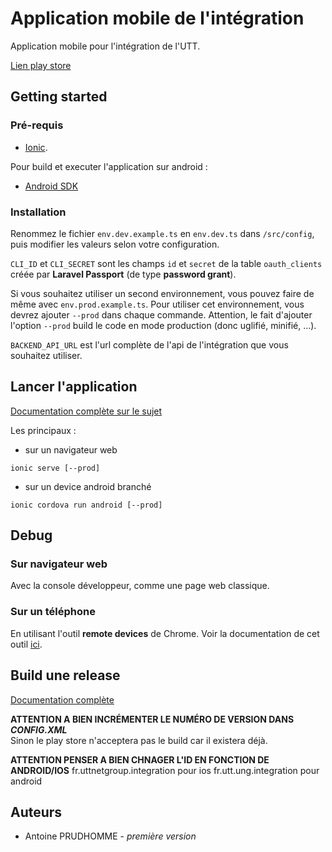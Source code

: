 # Application mobile de l'intégration

Application mobile pour l'intégration de l'UTT.

[Lien play store](https://play.google.com/store/apps/details?id=fr.utt.ung.integration&hl=fr)

## Getting started

### Pré-requis

- [Ionic](https://ionicframework.com/docs/intro/installation/).

Pour build et executer l'application sur android :
- [Android SDK](https://developer.android.com/studio/index.html)

### Installation

Renommez le fichier `env.dev.example.ts` en `env.dev.ts` dans `/src/config`, puis modifier les valeurs selon votre configuration.  

`CLI_ID` et `CLI_SECRET` sont les champs `id` et `secret` de la table `oauth_clients` créée par **Laravel Passport** (de type **password grant**).

Si vous souhaitez utiliser un second environnement, vous pouvez faire de même avec `env.prod.example.ts`. Pour utiliser cet environnement, vous devrez ajouter `--prod` dans chaque commande. Attention, le fait d'ajouter l'option `--prod` build le code en mode production (donc uglifié, minifié, ...).

`BACKEND_API_URL` est l'url complète de l'api de l'intégration que vous souhaitez utiliser.

## Lancer l'application

[Documentation complète sur le sujet](http://ionicframework.com/docs/v1/guide/testing.html)

Les principaux :
* sur un navigateur web
```
ionic serve [--prod]
```
* sur un device android branché
```
ionic cordova run android [--prod]
```

## Debug

### Sur navigateur web
Avec la console développeur, comme une page web classique.

### Sur un téléphone
En utilisant l'outil **remote devices** de Chrome. Voir la documentation de cet outil [ici](https://developers.google.com/web/tools/chrome-devtools/remote-debugging/).

## Build une release

[Documentation complète](http://ionicframework.com/docs/v1/guide/publishing.html)

**ATTENTION A BIEN INCRÉMENTER LE NUMÉRO DE VERSION DANS *CONFIG.XML***  
Sinon le play store n'acceptera pas le build car il existera déjà.

**ATTENTION PENSER A BIEN CHNAGER L'ID EN FONCTION DE ANDROID/IOS**
fr.uttnetgroup.integration pour ios
fr.utt.ung.integration pour android

## Auteurs

* Antoine PRUDHOMME - *première version*
